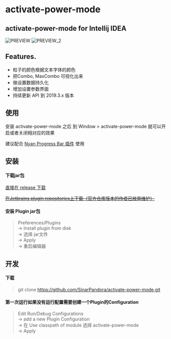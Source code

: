 activate-power-mode
====

activate-power-mode for Intellij IDEA
-------

![PREVIEW](https://github.com/ViceFantasyPlace/activate-power-mode/blob/master/ActivatePowerModePreview.gif?raw=true) 
![PREVIEW_2](https://github.com/ViceFantasyPlace/activate-power-mode/blob/master/ActivatePowerModePreview-2.gif?raw=true) 

Features.
-------
 - 粒子的颜色根据文本字体的颜色
 - 把Combo, MaxCombo 可视化出来
 - 做设置数据持久化
 - 增加设置参数界面
 - 持续更新 API 到 2019.3.x 版本
 

使用
-------
安装 activate-power-mode 之后 到 Window > activate-power-mode 就可以开启或者关闭相对应的效果

建议配合 [Nyan Progress Bar 插件](https://plugins.jetbrains.com/plugin/8575-nyan-progress-bar) 使用


安装
-------

#### 下载jar包
[直接在 release 下载](https://github.com/ViceFantasyPlace/activate-power-mode/releases)

[~~在Jetbrains plugin repositories上下载（官方仓库版本的作者已放弃维护）~~](https://plugins.jetbrains.com/plugin/8330?pr=idea)

#### 安装 Plugin jar包
>Preferences/Plugins <br>
>-> Install plugin from disk <br>
>-> 选择 jar文件 <br>
>-> Apply <br>
>-> 重启编辑器 <br>

开发
-------

#### 下载
>git clone https://github.com/SinarPandora/activate-power-mode.git

#### 第一次运行如果没有运行配置需要创建一个Plugin的Configuration
>Edit Run/Debug Configurations <br>
>-> add a new Plugin Configuration <br>
>-> 在 Use classpath of module 选择 activate-power-mode <br>
>-> Apply <br>
